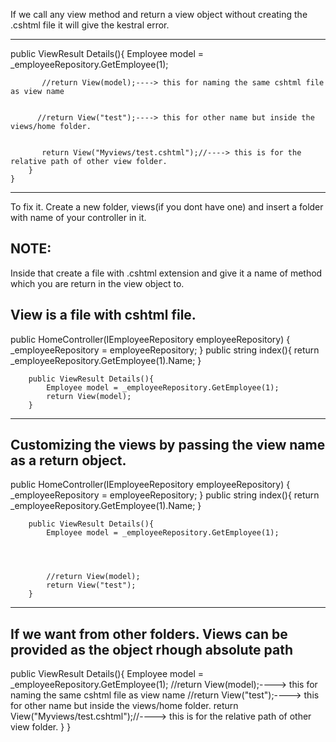 If we call any view method and return a view object without creating the .cshtml file it will give the kestral error. 


------------------------------
public ViewResult Details(){
            Employee model = _employeeRepository.GetEmployee(1);
           
           
           //return View(model);----> this for naming the same cshtml file as view name
          
          
          //return View("test");----> this for other name but inside the views/home folder.
           
           
           return View("Myviews/test.cshtml");//----> this is for the relative path of other view folder.
        }
    }
------------------------------------------------------

To fix it. Create a new folder, views(if you dont have one) and insert a folder with name of your controller in it. 

## NOTE:
Inside that create a file with .cshtml extension and give it a name of method which you are return in the view object to.


View is a file with cshtml file.
-------------------------------------------------
 public HomeController(IEmployeeRepository employeeRepository)
        {
            _employeeRepository = employeeRepository;
        }
        public string index(){
          return _employeeRepository.GetEmployee(1).Name;
        }

        public ViewResult Details(){
            Employee model = _employeeRepository.GetEmployee(1);
            return View(model);
        }

-----------------------------------------------------------

## Customizing the views by passing the view name as a return object.

 public HomeController(IEmployeeRepository employeeRepository)
        {
            _employeeRepository = employeeRepository;
        }
        public string index(){
          return _employeeRepository.GetEmployee(1).Name;
        }

        public ViewResult Details(){
            Employee model = _employeeRepository.GetEmployee(1);




            //return View(model);
            return View("test");
        }
--------------------------------------------------
## If we want from other folders. Views can be provided as the object rhough absolute path

public ViewResult Details(){
            Employee model = _employeeRepository.GetEmployee(1);
            //return View(model);----> this for naming the same cshtml file as view name
            //return View("test");----> this for other name but inside the views/home folder.
            return View("Myviews/test.cshtml");//----> this is for the relative path of other view folder.
        }
    }
